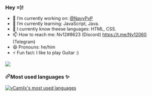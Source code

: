 ### Hey =)!

- 🔭 I’m currently working on: <a href="https://github.com/NavyPvP">@NavyPvP</a>
- 🌱 I’m currently learning: JavaScript, Java.
- 🔭 I currently know theese languages: HTML, CSS. 
- 📫 How to reach me: Nv12#8623 (Discord) https://t.me/Nv12060 (Telegram)
- 😄 Pronouns: he/him
- ⚡ Fun fact: I like to play Guitar :)
<img align="center" src="https://github-readme-stats.vercel.app/api?username=Nv12180&show_icons=true&count_private=true&bg_color=30,300000,b30000,30add0&title_color=rnh&text_color=rnh" />

<h3><a id="user-content-most-used-languages-" class="anchor" aria-hidden="true" href="#most-used-languages-"><svg class="octicon octicon-link" viewBox="0 0 16 16" version="1.1" width="16" height="16" aria-hidden="true"><path fill-rule="evenodd" d="M7.775 3.275a.75.75 0 001.06 1.06l1.25-1.25a2 2 0 112.83 2.83l-2.5 2.5a2 2 0 01-2.83 0 .75.75 0 00-1.06 1.06 3.5 3.5 0 004.95 0l2.5-2.5a3.5 3.5 0 00-4.95-4.95l-1.25 1.25zm-4.69 9.64a2 2 0 010-2.83l2.5-2.5a2 2 0 012.83 0 .75.75 0 001.06-1.06 3.5 3.5 0 00-4.95 0l-2.5 2.5a3.5 3.5 0 004.95 4.95l1.25-1.25a.75.75 0 00-1.06-1.06l-1.25 1.25a2 2 0 01-2.83 0z"></path></svg></a>Most used languages <g-emoji class="g-emoji" alias="sparkles" fallback-src="https://github.githubassets.com/images/icons/emoji/unicode/2728.png">✨</g-emoji></h3>
<a href="https://github.com/vCamilx">
  <img align="center" src="https://camo.githubusercontent.com/e5f730c193977958c97c78690f413b232778d062de3983b4314eebc220661368/68747470733a2f2f6769746875622d726561646d652d73746174732e76657263656c2e6170702f6170692f746f702d6c616e67732f3f757365726e616d653d7643616d696c78266c61796f75743d636f6d70616374267468656d653d6d69646e696768742d707572706c65266c6f63616c653d656e" alt="vCamilx's most used languages" data-canonical-src="https://github-readme-stats.vercel.app/api/top-langs/?username=vCamilx&amp;layout=compact&amp;theme=midnight-purple&amp;locale=en" style="max-width:100%;">
